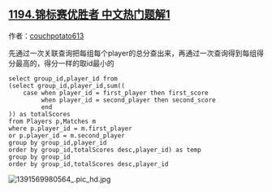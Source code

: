 ## [1194.锦标赛优胜者 中文热门题解1](https://leetcode.cn/problems/tournament-winners/solutions/100000/guan-lian-cha-xun-jia-shang-fen-zu-pai-xu-by-couch)

作者：[couchpotato613](https://leetcode.cn/u/couchpotato613)

先通过一次关联查询把每组每个player的总分查出来，再通过一次查询得到每组得分最高的，得分一样的取id最小的
```
select group_id,player_id from 
(select group_id,player_id,sum((
    case when player_id = first_player then first_score
         when player_id = second_player then second_score
         end
)) as totalScores
from Players p,Matches m
where p.player_id = m.first_player
or p.player_id = m.second_player
group by group_id,player_id
order by group_id,totalScores desc,player_id) as temp
group by group_id
order by group_id,totalScores desc,player_id
```
![1391569980564_.pic_hd.jpg](https://pic.leetcode-cn.com/48ea20ae5d0202aff344ec7c1de4a1fbe81819b6334bb4695afab6045079bf2b-1391569980564_.pic_hd.jpg)
